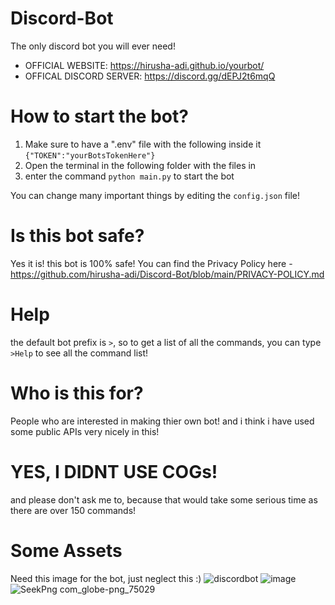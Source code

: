 
# Discord-Bot
The only discord bot you will ever need!

  + OFFICIAL WEBSITE: https://hirusha-adi.github.io/yourbot/
  + OFFICAL DISCORD SERVER: https://discord.gg/dEPJ2t6mqQ

# How to start the bot?
1. Make sure to have a ".env" file with the following inside it `{"TOKEN":"yourBotsTokenHere"}`
2. Open the terminal in the following folder with the files in 
3. enter the command `python main.py` to start the bot

You can change many important things by editing the `config.json` file!

# Is this bot safe?
Yes it is! this bot is 100% safe! You can find the Privacy Policy here - https://github.com/hirusha-adi/Discord-Bot/blob/main/PRIVACY-POLICY.md

# Help
the default bot prefix is `>`, so to get a list of all the commands, you can type `>Help` to see all the command list!

# Who is this for?
People who are interested in making thier own bot! and i think i have used some public APIs very nicely in this!

# YES, I DIDNT USE COGs! 
and please don't ask me to, because that would take some serious time as there are over 150 commands!

# Some Assets
Need this image for the bot, just neglect this :)
![discordbot](https://user-images.githubusercontent.com/36286877/127767330-d3e68d90-67a0-4672-b3e1-6193b323bc21.png)
![image](https://user-images.githubusercontent.com/36286877/129659769-e8b1f8a8-ed17-4ffa-904c-459af4280748.png)
![SeekPng com_globe-png_75029](https://user-images.githubusercontent.com/36286877/129850352-33345963-273b-42bf-b2bc-5523c8158229.png)
